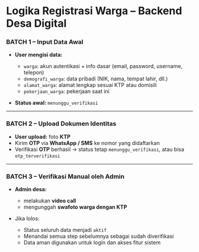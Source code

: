 # Logika Registrasi Warga – Backend Desa Digital

### **BATCH 1 – Input Data Awal**

* **User mengisi data:**

  * `warga`: akun autentikasi + info dasar (email, password, username, telepon)
  * `demografi_warga`: data pribadi (NIK, nama, tempat lahir, dll.)
  * `alamat_warga`: alamat lengkap sesuai KTP atau domisili
  * `pekerjaan_warga`: pekerjaan saat ini

* **Status awal:** `menunggu_verifikasi`

---

### **BATCH 2 – Upload Dokumen Identitas**

* **User upload:** foto **KTP**
* Kirim **OTP** via **WhatsApp / SMS** ke nomor yang didaftarkan
* Verifikasi **OTP** berhasil → status tetap `menunggu_verifikasi`, atau bisa `otp_terverifikasi`

---

### **BATCH 3 – Verifikasi Manual oleh Admin**

* **Admin desa:**

  * melakukan **video call**
  * mengunggah **swafoto warga dengan KTP**
* Jika lolos:

  * Status seluruh data menjadi `aktif`
  * Menandai semua step sebelumnya sebagai sudah diverifikasi
  * Data aman digunakan untuk login dan akses fitur sistem
